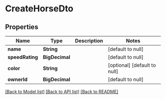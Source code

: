 # CreateHorseDto
## Properties

| Name | Type | Description | Notes |
|------------ | ------------- | ------------- | -------------|
| **name** | **String** |  | [default to null] |
| **speedRating** | **BigDecimal** |  | [default to null] |
| **color** | **String** |  | [optional] [default to null] |
| **ownerId** | **BigDecimal** |  | [default to null] |

[[Back to Model list]](../README.md#documentation-for-models) [[Back to API list]](../README.md#documentation-for-api-endpoints) [[Back to README]](../README.md)

